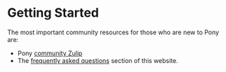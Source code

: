 # Getting Started

The most important community resources for those who are new to Pony are:

* Pony [community Zulip](https://ponylang.zulipchat.com)
* The [frequently asked questions](/faq/about-pony.md) section of this website.
